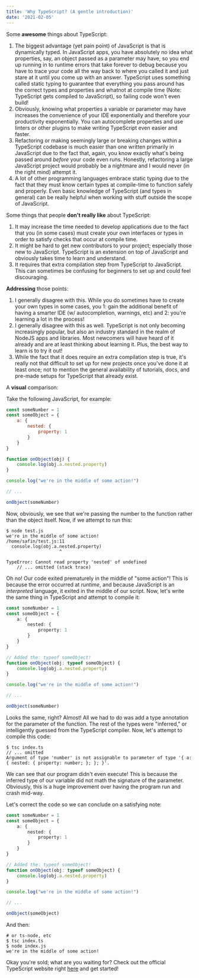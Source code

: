 ```yaml
---
title: 'Why TypeScript? (A gentle introduction)'
date: '2021-02-05'
---
```


Some **awesome** things about TypeScript:

1. The biggest advantage (yet pain point) of JavaScript is that is dynamically typed. In JavaScript apps, you have absolutely no idea what properties, say, an object passed as a parameter may have, so you end up running in to runtime errors that take forever to debug because you have to trace your code all the way back to where you called it and just stare at it until you come up with an answer. TypeScript uses something called static typing to guarantee that everything you pass around has the correct types and properties and whatnot at compile time (Note: TypeScript gets compiled to JavaScript), so failing code won't even build!
2. Obviously, knowing what properties a variable or parameter may have increases the convenience of your IDE exponentially and therefore your productivity exponentially. You can autocomplete properties and use linters or other plugins to make writing TypeScript even easier and faster.
3. Refactoring or making seemingly large or breaking changes within a TypeScript codebase is much easier than one written primarily in JavaScript due to the fact that, again, you know exactly what's being passed around _before_ your code even runs. Honestly, refactoring a large JavaScript project would probably be a nightmare and I would never (in the right mind) attempt it.
4. A lot of other programming languages embrace static typing due to the fact that they must know certain types at compile-time to function safely and properly. Even basic knowledge of TypeScript (and types in general) can be really helpful when working with stuff outside the scope of JavaScript.

Some things that people **don't really like** about TypeScript:

1. It may increase the time needed to develop applications due to the fact that you (in some cases) must create your own interfaces or types in order to satisfy checks that occur at compile time.
2. It might be hard to get new contributors to your project; especially those new to JavaScript. TypeScript is an extension on top of JavaScript and obviously takes time to learn and understand.
3. It requires that extra compilation step from TypeScript to JavaScript. This can sometimes be confusing for beginners to set up and could feel discouraging.

**Addressing** those points:

1. I generally disagree with this. While you do sometimes have to create your own types in some cases, you 1: gain the additional benefit of having a smarter IDE (w/ autocompletion, warnings, etc) and 2: you're learning a lot in the process!
2. I generally disagree with this as well. TypeScript is not only becoming increasingly popular, but also an industry standard in the realm of NodeJS apps and libraries. Most newcomers will have heard of it already and are at least thinking about learning it. Plus, the best way to learn is to try it out!
3. While the fact that it does require an extra compilation step is true, it's really not that difficult to set up for new projects once you've done it at least once; not to mention the general availability of tutorials, docs, and pre-made setups for TypeScript that already exist.

A **visual** comparison:

Take the following JavaScript, for example:

```javascript
const someNumber = 1
const someObject = {
	a: {
		nested: {
			property: 1
		}
	}
}

function onObject(obj) {
	console.log(obj.a.nested.property)
}

console.log("we're in the middle of some action!")

// ...

onObject(someNumber)
```

Now, obviously, we see that we're passing the number to the function rather than the object itself. Now, if we attempt to run this:

```text
$ node test.js
we're in the middle of some action!
/home/safin/test.js:11
  console.log(obj.a.nested.property)
                    ^

TypeError: Cannot read property 'nested' of undefined
    // ... omitted (stack trace)
```

Oh no! Our code exited prematurely in the middle of "some action"! This is because the error occurred at _runtime_, and because JavaScript is an _interpreted_ language, it exited in the middle of our script. Now, let's write the same thing in TypeScript and attempt to compile it:

```typescript
const someNumber = 1
const someObject = {
	a: {
		nested: {
			property: 1
		}
	}
}

// Added the: typeof someObject!
function onObject(obj: typeof someObject) {
	console.log(obj.a.nested.property)
}

console.log("we're in the middle of some action!")

// ...

onObject(someNumber)
```

Looks the same, right? Almost! All we had to do was add a type annotation for the parameter of the function. The rest of the types were "inferred," or intelligently guessed from the TypeScript compiler. Now, let's attempt to compile this code:

```text
$ tsc index.ts
// ... omitted
Argument of type 'number' is not assignable to parameter of type '{ a: { nested: { property: number; }; }; }'.
```

We can see that our program didn't even execute! This is because the inferred type of our variable did not math the signature of the parameter. Obviously, this is a huge improvement over having the program run and crash mid-way.

Let's correct the code so we can conclude on a satisfying note:

```typescript
const someNumber = 1
const someObject = {
	a: {
		nested: {
			property: 1
		}
	}
}

// Added the: typeof someObject!
function onObject(obj: typeof someObject) {
	console.log(obj.a.nested.property)
}

console.log("we're in the middle of some action!")

// ...

onObject(someObject)
```

And then:

```shell
# or ts-node, etc
$ tsc index.ts
$ node index.js
we're in the middle of some action!
```

Okay you're sold; what are you waiting for? Check out the official TypeScript website right [here](https://www.typescriptlang.org/) and get started!
